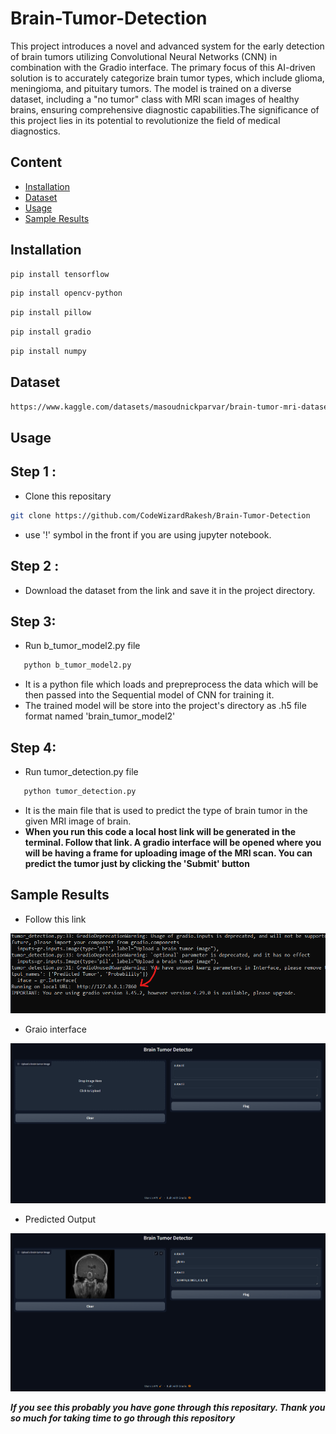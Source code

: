 # Brain-Tumor-Detection
This project introduces a novel and advanced system for the early detection of brain tumors utilizing Convolutional Neural Networks (CNN) in combination with the Gradio interface. The primary focus of this AI-driven solution is to accurately categorize brain tumor types, which include glioma, meningioma, and pituitary tumors. The model is trained on a diverse dataset, including a "no tumor" class with MRI scan images of healthy brains, ensuring comprehensive diagnostic capabilities.The significance of this project lies in its potential to revolutionize the field of medical diagnostics. 
## Content
   - [Installation](https://github.com/CodeWizardRakesh/Brain-Tumor-Detection/blob/main/README.md#installation)
   - [Dataset](https://github.com/CodeWizardRakesh/Brain-Tumor-Detection/blob/main/README.md#dataset)
   - [Usage](https://github.com/CodeWizardRakesh/Brain-Tumor-Detection/blob/main/README.md#usage)
   - [Sample Results](https://github.com/CodeWizardRakesh/Brain-Tumor-Detection/blob/main/README.md#sample-results)
## Installation
   ``` bash
   pip install tensorflow
   ```
   ``` bash
   pip install opencv-python
   ```
   ``` bash
   pip install pillow
   ```
   ``` bash
   pip install gradio
   ```
   ``` bash
   pip install numpy
   ```
## Dataset
   ``` bash
   https://www.kaggle.com/datasets/masoudnickparvar/brain-tumor-mri-dataset
   ```
## Usage
## Step 1 :
 - Clone this repositary
 ```bash
 git clone https://github.com/CodeWizardRakesh/Brain-Tumor-Detection
 ```
 - use '!' symbol in the front if you are using jupyter notebook.
## Step 2 :
   - Download the dataset from the link and save it in the project directory.
## Step 3:
   - Run b_tumor_model2.py file
   ```bash
      python b_tumor_model2.py
   ```
   - It is a python file which loads and prepreprocess the data which will be then passed into the Sequential model of CNN for training it.
   - The trained model will be store into the project's directory as .h5 file format named 'brain_tumor_model2'
## Step 4:
   - Run tumor_detection.py file
   ```bash
      python tumor_detection.py
   ```
   - It is the main file that is used to predict the type of brain tumor in the given MRI image of brain.
   - **When you run this code a local host link will be generated in the terminal. Follow that link. A gradio interface will be opened where you will be having a frame for uploading image of the MRI scan. You can predict the tumor just by clicking the 'Submit' button** 
         
## Sample Results
- Follow this link
  
![Screenshots](Images/run.png)
- Graio interface
  
![Screenshots](Images/gradio.png)
- Predicted Output
  
![Screenshots](Images/gradio2.png)


***If you see this probably you have gone through this repositary. Thank you so much for taking time to go through this repository***
